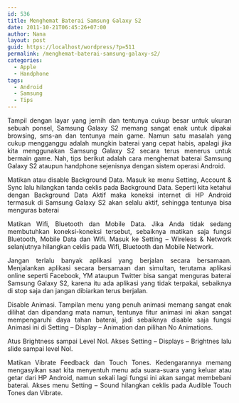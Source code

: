 ```yaml
---
id: 536
title: Menghemat Baterai Samsung Galaxy S2
date: 2011-10-21T06:45:26+07:00
author: Nana
layout: post
guid: https://localhost/wordpress/?p=511
permalink: /menghemat-baterai-samsung-galaxy-s2/
categories:
  - Apple
  - Handphone
tags:
  - Android
  - Samsung
  - Tips
---
```

<p style="text-align: justify;">
  Tampil dengan layar yang jernih dan tentunya cukup besar untuk ukuran sebuah ponsel, Samsung Galaxy S2 memang sangat enak untuk dipakai browsing, sms-an dan tentunya main game. Namun satu masalah yang cukup mengganggu adalah mungkin baterai yang cepat habis, apalagi jika kita menggunakan Samsung Galaxy S2 secara terus menerus untuk bermain game. Nah, tips berikut adalah cara menghemat baterai Samsung Galaxy S2 ataupun handphone sejenisnya dengan sistem operasi Android.
</p>

<p style="text-align: justify;">
  Matikan atau disable Background Data. Masuk ke menu Setting, Account & Sync lalu hilangkan tanda ceklis pada Background Data. Seperti kita ketahui dengan Background Data Aktif maka koneksi internet di HP Android termasuk di Samsung Galaxy S2 akan selalu aktif, sehingga tentunya bisa menguras baterai
</p>

<p style="text-align: justify;">
  Matikan Wifi, Bluetooth dan Mobile Data. Jika Anda tidak sedang membutuhkan koneksi-koneksi tersebut, sebaiknya matikan saja fungsi Bluetooth, Mobile Data dan Wifi. Masuk ke Setting – Wireless & Network selanjutnya hilangkan ceklis pada Wifi, Bluetooth dan Mobile Network.
</p>

<p style="text-align: justify;">
  Jangan terlalu banyak aplikasi yang berjalan secara bersamaan. Menjalankan aplikasi secara bersamaan dan simultan, terutama aplikasi online seperti Facebook, YM ataupun Twitter bisa sangat menguras baterai Samsung Galaxy S2, karena itu ada aplikasi yang tidak terpakai, sebaiknya di stop saja dan jangan dibiarkan terus berjalan.
</p>

<p style="text-align: justify;">
  Disable Animasi. Tampilan menu yang penuh animasi memang sangat enak dilihat dan dipandang mata namun, tentunya fitur animasi ini akan sangat mempengaruhi daya tahan baterai, jadi sebaiknya disable saja fungsi Animasi ini di Setting – Display – Animation dan pilihan No Animations.
</p>

<p style="text-align: justify;">
  Atus Brightness sampai Level Nol. Akses Setting – Displays – Brightnes lalu slide sampai level Nol.
</p>

<p style="text-align: justify;">
  Matikan Vibrate Feedback dan Touch Tones. Kedengarannya memang mengasyikan saat kita menyentuh menu ada suara-suara yang keluar atau getar dari HP Android, namun sekali lagi fungsi ini akan sangat membebani baterai. Akses menu Setting – Sound hilangkan ceklis pada Audible Touch Tones dan Vibrate.
</p>